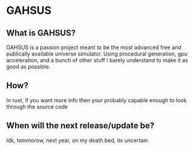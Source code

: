 # GAHSUS

## What is GAHSUS?
GAHSUS is a passion project meant to be the most advanced free and publically available universe simulator. Using procedural generation, gpu acceleration, and a bunch of other stuff I barely understand to make it as good as possible.
## How?
In rust, if you want more info then your probably capable enough to look through the source code
## When will the next release/update be?
Idk, tommorow, next year, on my death bed, its uncertain
